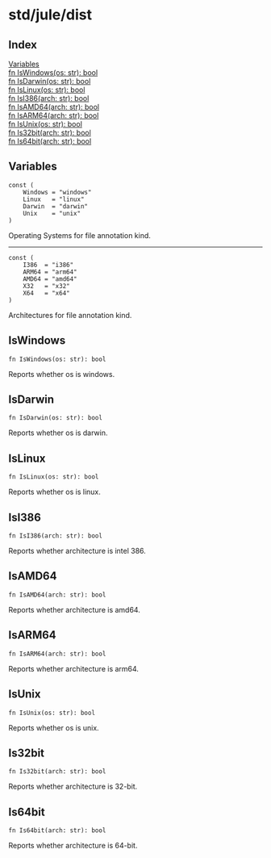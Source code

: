 # std/jule/dist

## Index

[Variables](#variables)\
[fn IsWindows\(os: str\): bool](#iswindows)\
[fn IsDarwin\(os: str\): bool](#isdarwin)\
[fn IsLinux\(os: str\): bool](#islinux)\
[fn IsI386\(arch: str\): bool](#isi386)\
[fn IsAMD64\(arch: str\): bool](#isamd64)\
[fn IsARM64\(arch: str\): bool](#isarm64)\
[fn IsUnix\(os: str\): bool](#isunix)\
[fn Is32bit\(arch: str\): bool](#is32bit)\
[fn Is64bit\(arch: str\): bool](#is64bit)

## Variables

```jule
const (
	Windows = "windows"
	Linux   = "linux"
	Darwin  = "darwin"
	Unix    = "unix"
)
```
Operating Systems for file annotation kind\.

---

```jule
const (
	I386  = "i386"
	ARM64 = "arm64"
	AMD64 = "amd64"
	X32   = "x32"
	X64   = "x64"
)
```
Architectures for file annotation kind\.

## IsWindows
```jule
fn IsWindows(os: str): bool
```
Reports whether os is windows\.

## IsDarwin
```jule
fn IsDarwin(os: str): bool
```
Reports whether os is darwin\.

## IsLinux
```jule
fn IsLinux(os: str): bool
```
Reports whether os is linux\.

## IsI386
```jule
fn IsI386(arch: str): bool
```
Reports whether architecture is intel 386\.

## IsAMD64
```jule
fn IsAMD64(arch: str): bool
```
Reports whether architecture is amd64\.

## IsARM64
```jule
fn IsARM64(arch: str): bool
```
Reports whether architecture is arm64\.

## IsUnix
```jule
fn IsUnix(os: str): bool
```
Reports whether os is unix\.

## Is32bit
```jule
fn Is32bit(arch: str): bool
```
Reports whether architecture is 32\-bit\.

## Is64bit
```jule
fn Is64bit(arch: str): bool
```
Reports whether architecture is 64\-bit\.